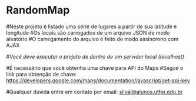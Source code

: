 # RandomMap

#Neste projeto é listado uma série de lugares a partir de sua latitude e longitude
#Os locais são carregados de um arquivo JSON de modo aleatório
#O carregamento do arquivo é feito de modo assíncrono com AJAX 

#*Você deve executar o projeto de dentro de um servidor local (localhost)* 

#É necessário que você obtenha uma chave para API do Maps
#Segue o link para obtenção de chave: https://developers.google.com/maps/documentation/javascript/get-api-key

#Qualquer dúvida entre em contato por email: silval@alunos.utfpr.edu.br
